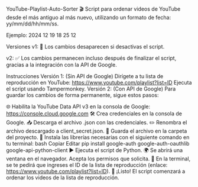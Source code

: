 YouTube-Playlist-Auto-Sorter
🎬 Script para ordenar videos de YouTube desde el más antiguo al más nuevo, utilizando un formato de fecha: yy/mm/dd/hh/mm/ss.

Ejemplo: 2024 12 19 18 25 12

Versiones
v1:
🔄 Los cambios desaparecen si desactivas el script.

v2:
✅ Los cambios permanecen incluso después de finalizar el script, gracias a la integración con la API de Google.

Instrucciones
Versión 1: (Sin API de Google)
Dirígete a tu lista de reproducción en YouTube:
https://www.youtube.com/playlist?list=ID
Ejecuta el script usando Tampermonkey.
Versión 2: (Con API de Google)
Para guardar los cambios de forma permanente, sigue estos pasos:

🌐 Habilita la YouTube Data API v3 en la consola de Google:
https://console.cloud.google.com
🛠️ Crea credenciales en la consola de Google.
📥 Descarga el archivo .json con las credenciales.
✏️ Renombra el archivo descargado a client_secret.json.
📂 Guarda el archivo en la carpeta del proyecto.
🔧 Instala las librerías necesarias con el siguiente comando en tu terminal:
bash
Copiar
Editar
pip install google-auth google-auth-oauthlib google-api-python-client
▶️ Ejecuta el script de Python.
🌍 Se abrirá una ventana en el navegador. Acepta los permisos que solicita.
📝 En la terminal, se te pedirá que ingreses el ID de la lista de reproducción (enlace: https://www.youtube.com/playlist?list=ID).
🚀 ¡Listo! El script comenzará a ordenar los videos de la lista de reproducción.
